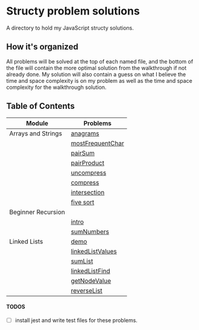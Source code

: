 # Structy problem solutions

A directory to hold my JavaScript structy solutions.

## How it's organized

All problems will be solved at the top of each named file, and the bottom of the file will contain the more optimal solution from the walkthrough if not already done. My solution will also contain a guess on what I believe the time and space complexity is on my problem as well as the time and space complexity for the walkthrough solution.

## Table of Contents

| Module             | Problems                                                    |
| ------------------ | ----------------------------------------------------------- |
| Arrays and Strings | [anagrams](./arrays-and-strings/anagrams.js)                |
|                    | [mostFrequentChar](./arrays-and-strings/mostFrquentChar.js) |
|                    | [pairSum](./arrays-and-strings/pairSum.js)                  |
|                    | [pairProduct](./arrays-and-strings//pairProduct.js)         |
|                    | [uncompress](./arrays-and-strings/uncompress.js)            |
|                    | [compress](./arrays-and-strings/compress.js)                |
|                    | [intersection](./arrays-and-strings/intersection.js)        |
|                    | [five sort](./arrays-and-strings/five-sort.js)              |
| Beginner Recursion |                                                             |
|                    | [intro](./recursion/)                                       |
|                    | [sumNumbers](./recursion/sumNumbers.js)                     |
| Linked Lists       | [demo](./linked-lists/demo.js)                              |
|                    | [linkedListValues](./linked-lists/linkedListValues.js)      |
|                    | [sumList](./linked-lists/sumList.js)                        |
|                    | [linkedListFind](./linked-lists/linkedListFind.js)          |
|                    | [getNodeValue](./linked-lists/getNodeValue.js)              |
|                    | [reverseList](./linked-lists/reverseList.js)                |

#### TODOS

- [ ] install jest and write test files for these problems.
